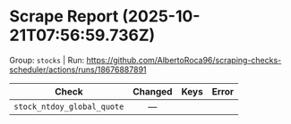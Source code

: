 # Scrape Report (2025-10-21T07:56:59.736Z)

Group: `stocks`  |  Run: https://github.com/AlbertoRoca96/scraping-checks-scheduler/actions/runs/18676887891

| Check | Changed | Keys | Error |
|---|:---:|:--|:--|
| `stock_ntdoy_global_quote` | — |  |  |
